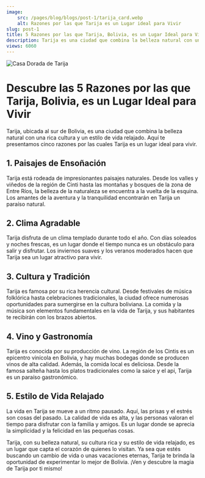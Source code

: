 ```yaml
---
image:
	src: /pages/blog/blogs/post-1/tarija_card.webp
	alt: Razones por las que Tarija es un Lugar ideal para Vivir
slug: post-1
title: 5 Razones por las que Tarija, Bolivia, es un Lugar Ideal para Vivir
description: Tarija es una ciudad que combina la belleza natural con una rica cultura y un estilo de vida relajado.
views: 6060
---
```


<div class="text-black max-w-[90%] mx-auto">
  <img class="w-full max-w-[580px] mx-auto mb-8 rounded-xl" src="/pages/blog/blogs/post-1/tarija02.webp" alt="Casa Dorada de Tarija" lazy="loading" decoding="async" />
  <h1 class="text-lg font-my-raleway font-bold">
    Descubre las 5 Razones por las que Tarija, Bolivia, es un Lugar Ideal
    para Vivir
  </h1>
  <span class="block w-full h-[2px] bg-navy-blue mt-5"></span>
  <p class="text-sm text-dark-gray py-5">
    Tarija, ubicada al sur de Bolivia, es una ciudad que combina la belleza
    natural con una rica cultura y un estilo de vida relajado. Aquí te
    presentamos cinco razones por las cuales Tarija es un lugar ideal para
    vivir.
  </p>
  <article class="flex flex-col gap-4">
    <div>
      <h2 class="text-md font-my-raleway font-bold pb-2">
        1. Paisajes de Ensoñación
      </h2>
      <p class="text-sm text-dark">
        Tarija está rodeada de impresionantes paisajes naturales. Desde los
        valles y viñedos de la región de Cinti hasta las montañas y bosques
        de la zona de Entre Ríos, la belleza de la naturaleza se encuentra a
        la vuelta de la esquina. Los amantes de la aventura y la
        tranquilidad encontrarán en Tarija un paraíso natural.
      </p>
    </div>
    <div>
      <h2 class="text-md font-my-raleway font-bold pb-2">
        2. Clima Agradable
      </h2>
      <p class="text-sm text-dark">
        Tarija disfruta de un clima templado durante todo el año. Con días
        soleados y noches frescas, es un lugar donde el tiempo nunca es un
        obstáculo para salir y disfrutar. Los inviernos suaves y los veranos
        moderados hacen que Tarija sea un lugar atractivo para vivir.
      </p>
    </div>
    <div>
      <h2 class="text-md font-my-raleway font-bold pb-2">
        3. Cultura y Tradición
      </h2>
      <p class="text-sm text-dark">
        Tarija es famosa por su rica herencia cultural. Desde festivales de
        música folklórica hasta celebraciones tradicionales, la ciudad
        ofrece numerosas oportunidades para sumergirse en la cultura
        boliviana. La comida y la música son elementos fundamentales en la
        vida de Tarija, y sus habitantes te recibirán con los brazos
        abiertos.
      </p>
    </div>
    <div>
      <h2 class="text-md font-my-raleway font-bold pb-2">
        4. Vino y Gastronomía
      </h2>
      <p class="text-sm text-dark">
        Tarija es conocida por su producción de vino. La región de los
        Cintis es un epicentro vinícola en Bolivia, y hay muchas bodegas
        donde se producen vinos de alta calidad. Además, la comida local es
        deliciosa. Desde la famosa salteña hasta los platos tradicionales
        como la saice y el api, Tarija es un paraíso gastronómico.
      </p>
    </div>
    <div>
      <h2 class="text-md font-my-raleway font-bold pb-2">
        5. Estilo de Vida Relajado
      </h2>
      <p class="text-sm text-dark">
        La vida en Tarija se mueve a un ritmo pausado. Aquí, las prisas y el
        estrés son cosas del pasado. La calidad de vida es alta, y las
        personas valoran el tiempo para disfrutar con la familia y amigos.
        Es un lugar donde se aprecia la simplicidad y la felicidad en las
        pequeñas cosas.
      </p>
    <p class="text-sm text-dark">
      Tarija, con su belleza natural, su cultura rica y su estilo de vida
      relajado, es un lugar que capta el corazón de quienes lo visitan. Ya
      sea que estés buscando un cambio de vida o unas vacaciones eternas,
      Tarija te brinda la oportunidad de experimentar lo mejor de Bolivia.
      ¡Ven y descubre la magia de Tarija por ti mismo!
    </p>
  </article>
</div>